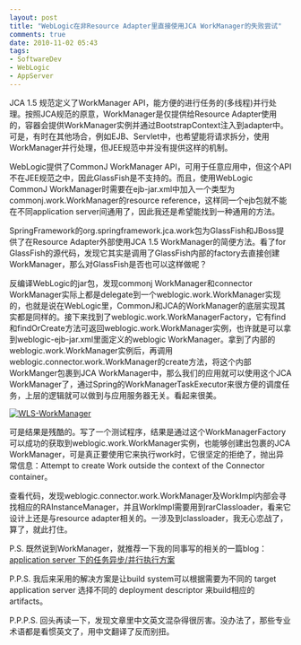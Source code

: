 ```yaml
---
layout: post
title: "WebLogic在非Resource Adapter里直接使用JCA WorkManager的失败尝试"
comments: true
date: 2010-11-02 05:43
tags:
- SoftwareDev
- WebLogic
- AppServer
---
```

JCA 1.5 规范定义了WorkManager API，能方便的进行任务的(多线程)并行处理。按照JCA规范的原意，WorkManager是仅提供给Resource Adapter使用的，容器会提供WorkManager实例并通过BootstrapContext注入到adapter中。可是，有时在其他场合，例如EJB、Servlet中，也希望能将请求拆分，使用WorkManager并行处理，但JEE规范中并没有提供这样的机制。

WebLogic提供了CommonJ WorkManager API，可用于任意应用中，但这个API不在JEE规范之中，因此GlassFish是不支持的。而且，使用WebLogic CommonJ WorkManager时需要在ejb-jar.xml中加入一个类型为commonj.work.WorkManager的resource reference，这样同一个ejb包就不能在不同application server间通用了，因此我还是希望能找到一种通用的方法。

SpringFramework的org.springframework.jca.work包为GlassFish和JBoss提供了在Resource Adapter外部使用JCA 1.5 WorkManager的简便方法。看了for GlassFish的源代码，发现它其实是调用了GlassFish内部的factory去直接创建WorkManager，那么对GlassFish是否也可以这样做呢？

反编译WebLogic的jar包，发现commonj WorkManager和connector WorkManager实际上都是delegate到一个weblogic.work.WorkManager实现的，也就是说在WebLogic里，CommonJ和JCA的WorkManager的底层实现其实都是同样的。接下来找到了weblogic.work.WorkManagerFactory，它有find和findOrCreate方法可返回weblogic.work.WorkManager实例，也许就是可以拿到weblogic-ejb-jar.xml里面定义的weblogic WorkManager。拿到了内部的weblogic.work.WorkManager实例后，再调用weblogic.connector.work.WorkManager的create方法，将这个内部WorkManger包裹到JCA WorkManager中，那么我们的应用就可以使用这个JCA WorkManager了，通过Spring的WorkManagerTaskExecutor来很方便的调度任务，上层的逻辑就可以做到与应用服务器无关。看起来很美。

[![WLS-WorkManager](http://farm2.static.flickr.com/1208/5137622842_a9b4e5fda8_b.jpg)](http://www.flickr.com/photos/leoliang/5137622842/)

可是结果是残酷的。写了一个测试程序，结果是通过这个WorkManagerFactory可以成功的获取到weblogic.work.WorkManager实例，也能够创建出包裹的JCA WorkManager，可是真正要使用它来执行work时，它很坚定的拒绝了，抛出异常信息：Attempt to create Work outside the context of the Connector container。

查看代码，发现weblogic.connector.work.WorkManager及WorkImpl内部会寻找相应的RAInstanceManager，并且WorkImpl需要用到rarClassloader，看来它设计上还是与resource adapter相关的。一涉及到classloader，我无心恋战了，算了，就此打住。

P.S. 既然说到WorkManager，就推荐一下我的同事写的相关的一篇blog：[application server 下的任务异步/并行执行方案](http://www.javaeye.com/topic/623825)

P.P.S. 我后来采用的解决方案是让build system可以根据需要为不同的 target application server 选择不同的 deployment descriptor 来build相应的artifacts。

P.P.P.S. 回头再读一下，发现文章里中文英文混杂得很厉害。没办法了，那些专业术语都是看惯英文了，用中文翻译了反而别扭。
